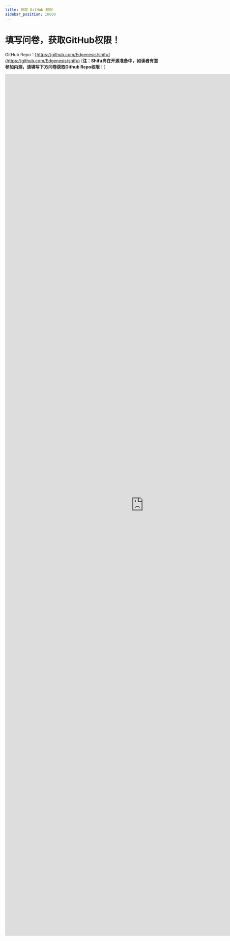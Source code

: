 ```yaml
---
title: 获取 GitHub 权限
sidebar_position: 10000
---
```


# 填写问卷，获取GitHub权限！

GitHub Repo：[https://github.com/Edgenesis/shifu](https://github.com/Edgenesis/shifu) 
(**注：Shifu尚在开源准备中，如读者有意参加内测，请填写下方问卷获取Github Repo权限！**) 

<iframe height="2800" width="900" src="https://wj.qq.com/s2/10467370/d9ac/" frameborder="0" allowfullscreen sandbox="allow-same-origin allow-scripts allow-modals allow-downloads allow-forms allow-popups"></iframe>
